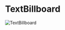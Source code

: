 ﻿# TextBillboard
![TextBillboard](https://github.com/bitzhuwei/CSharpGL/blob/master/Demos/TextBillboard/TextBillboard.png)

